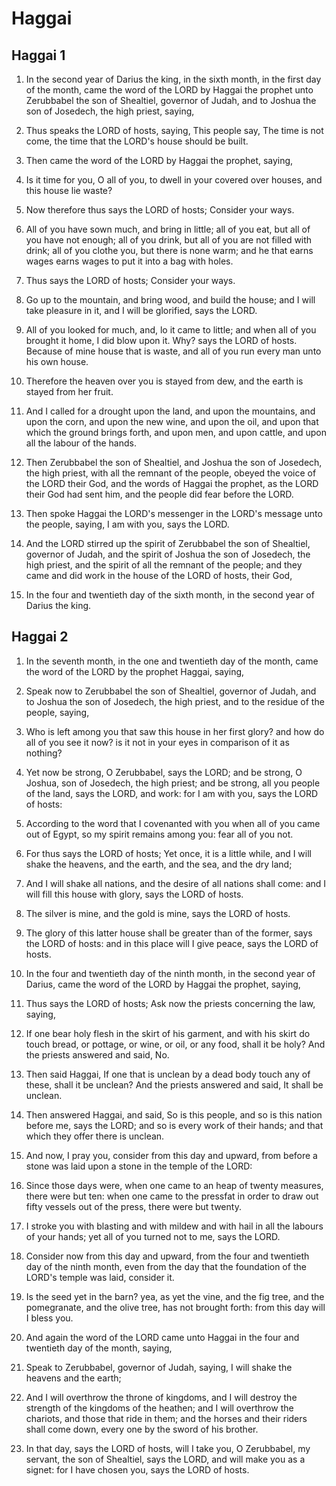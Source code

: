 # Haggai

## Haggai 1

1. In the second year of Darius the king, in the sixth month, in the first day of the month, came the word of the LORD by Haggai the prophet unto Zerubbabel the son of Shealtiel, governor of Judah, and to Joshua the son of Josedech, the high priest, saying,

2. Thus speaks the LORD of hosts, saying, This people say, The time is not come, the time that the LORD's house should be built.

3. Then came the word of the LORD by Haggai the prophet, saying,

4. Is it time for you, O all of you, to dwell in your covered over houses, and this house lie waste?

5. Now therefore thus says the LORD of hosts; Consider your ways.

6. All of you have sown much, and bring in little; all of you eat, but all of you have not enough; all of you drink, but all of you are not filled with drink; all of you clothe you, but there is none warm; and he that earns wages earns wages to put it into a bag with holes.

7. Thus says the LORD of hosts; Consider your ways.

8. Go up to the mountain, and bring wood, and build the house; and I will take pleasure in it, and I will be glorified, says the LORD.

9. All of you looked for much, and, lo it came to little; and when all of you brought it home, I did blow upon it. Why? says the LORD of hosts. Because of mine house that is waste, and all of you run every man unto his own house.

10. Therefore the heaven over you is stayed from dew, and the earth is stayed from her fruit.

11. And I called for a drought upon the land, and upon the mountains, and upon the corn, and upon the new wine, and upon the oil, and upon that which the ground brings forth, and upon men, and upon cattle, and upon all the labour of the hands.

12. Then Zerubbabel the son of Shealtiel, and Joshua the son of Josedech, the high priest, with all the remnant of the people, obeyed the voice of the LORD their God, and the words of Haggai the prophet, as the LORD their God had sent him, and the people did fear before the LORD.

13. Then spoke Haggai the LORD's messenger in the LORD's message unto the people, saying, I am with you, says the LORD.

14. And the LORD stirred up the spirit of Zerubbabel the son of Shealtiel, governor of Judah, and the spirit of Joshua the son of Josedech, the high priest, and the spirit of all the remnant of the people; and they came and did work in the house of the LORD of hosts, their God,

15. In the four and twentieth day of the sixth month, in the second year of Darius the king.

## Haggai 2

1. In the seventh month, in the one and twentieth day of the month, came the word of the LORD by the prophet Haggai, saying,

2. Speak now to Zerubbabel the son of Shealtiel, governor of Judah, and to Joshua the son of Josedech, the high priest, and to the residue of the people, saying,

3. Who is left among you that saw this house in her first glory? and how do all of you see it now? is it not in your eyes in comparison of it as nothing?

4. Yet now be strong, O Zerubbabel, says the LORD; and be strong, O Joshua, son of Josedech, the high priest; and be strong, all you people of the land, says the LORD, and work: for I am with you, says the LORD of hosts:

5. According to the word that I covenanted with you when all of you came out of Egypt, so my spirit remains among you: fear all of you not.

6. For thus says the LORD of hosts; Yet once, it is a little while, and I will shake the heavens, and the earth, and the sea, and the dry land;

7. And I will shake all nations, and the desire of all nations shall come: and I will fill this house with glory, says the LORD of hosts.

8. The silver is mine, and the gold is mine, says the LORD of hosts.

9. The glory of this latter house shall be greater than of the former, says the LORD of hosts: and in this place will I give peace, says the LORD of hosts.

10. In the four and twentieth day of the ninth month, in the second year of Darius, came the word of the LORD by Haggai the prophet, saying,

11. Thus says the LORD of hosts; Ask now the priests concerning the law, saying,

12. If one bear holy flesh in the skirt of his garment, and with his skirt do touch bread, or pottage, or wine, or oil, or any food, shall it be holy? And the priests answered and said, No.

13. Then said Haggai, If one that is unclean by a dead body touch any of these, shall it be unclean? And the priests answered and said, It shall be unclean.

14. Then answered Haggai, and said, So is this people, and so is this nation before me, says the LORD; and so is every work of their hands; and that which they offer there is unclean.

15. And now, I pray you, consider from this day and upward, from before a stone was laid upon a stone in the temple of the LORD:

16. Since those days were, when one came to an heap of twenty measures, there were but ten: when one came to the pressfat in order to draw out fifty vessels out of the press, there were but twenty.

17. I stroke you with blasting and with mildew and with hail in all the labours of your hands; yet all of you turned not to me, says the LORD.

18. Consider now from this day and upward, from the four and twentieth day of the ninth month, even from the day that the foundation of the LORD's temple was laid, consider it.

19. Is the seed yet in the barn? yea, as yet the vine, and the fig tree, and the pomegranate, and the olive tree, has not brought forth: from this day will I bless you.

20. And again the word of the LORD came unto Haggai in the four and twentieth day of the month, saying,

21. Speak to Zerubbabel, governor of Judah, saying, I will shake the heavens and the earth;

22. And I will overthrow the throne of kingdoms, and I will destroy the strength of the kingdoms of the heathen; and I will overthrow the chariots, and those that ride in them; and the horses and their riders shall come down, every one by the sword of his brother.

23. In that day, says the LORD of hosts, will I take you, O Zerubbabel, my servant, the son of Shealtiel, says the LORD, and will make you as a signet: for I have chosen you, says the LORD of hosts.

